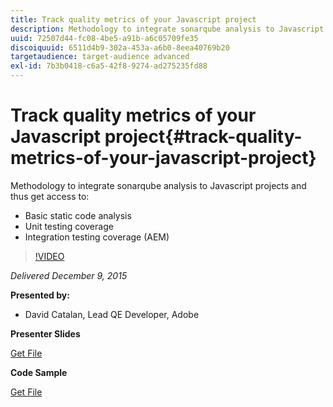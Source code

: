 ```yaml
---
title: Track quality metrics of your Javascript project
description: Methodology to integrate sonarqube analysis to Javascript projects and thus get access to • Basic static code analysis • Unit testing coverage • Integration testing coverage (AEM)
uuid: 72507d44-fc08-4be5-a91b-a6c05709fe35
discoiquuid: 6511d4b9-302a-453a-a6b0-8eea40769b20
targetaudience: target-audience advanced
exl-id: 7b3b0418-c6a5-42f8-9274-ad275235fd88
---
```

# Track quality metrics of your Javascript project{#track-quality-metrics-of-your-javascript-project}

Methodology to integrate sonarqube analysis to Javascript projects and thus get access to:

* Basic static code analysis 
* Unit testing coverage 
* Integration testing coverage (AEM)

>[!VIDEO](https://video.tv.adobe.com/v/19372/?quality=9)

*Delivered December 9, 2015*

**Presented by:**

* David Catalan, Lead QE Developer, Adobe

**Presenter Slides**

[Get File](assets/aem-gems-js-quality-metrics-12-9-15.pdf)

**Code Sample**

[Get File](assets/com-adobe-granite-ui-utils-timing-with-licenses.zip)
<!--
[Get back to the Overview](https://helpx.adobe.com/experience-manager/kt/eseminars/gems/aem-index.html)
-->

